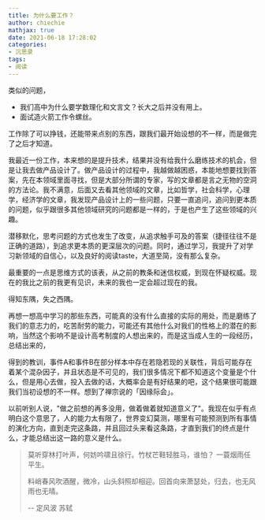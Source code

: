 ```yaml
---
title: 为什么要工作？
author: chiechie
mathjax: true
date: 2021-06-18 17:28:02
categories: 
- 沉思录
tags:
- 阅读
---
```


类似的问题， 

- 我们高中为什么要学数理化和文言文？长大之后并没有用上。
- 面试造火箭工作令螺丝。

工作除了可以挣钱，还能带来点别的东西，跟我们最开始设想的不一样，而是做完了之后才知道。

我最近一份工作，本来想的是提升技术，结果并没有给我什么磨练技术的机会，但是让我去做产品设计了。做产品设计的过程中，我越做越困惑，本能地想要找到答案，先在本领域里面寻找，但是大部分所谓的专家，写的文章都是言之无物的空洞的方法论。我不满意，后面又去看其他领域的文章，比如哲学，社会科学，心理学，经济学的文章，我发现产品设计上的一些问题，只要一直追问，追问到更本质的问题，似乎跟很多其他领域研究的问题都是一样的，于是也产生了这些领域的兴趣。

潜移默化，思考问题的方式也发生了改变，从追求触手可及的答案（捷径往往不是正确的道路），到追求更本质的更深层次的问题。同时，通过学习，我提升了对学习新领域的自信心，以及良好的阅读taste，大道至简，没有那么复杂。

最重要的一点是思维方式的该表，从之前的教条和迷信权威，到现在怀疑权威。现在的我比之前的我更有见识，未来的我也一定会超过现在的我。

得知东隅，失之西隅。

再想一想高中学习的那些东西，可能真的没有什么直接的实际的用处，而是磨练了我们的意志力的，吃苦耐劳的能力，可能还有其他什么对我们的性格上的潜在的影响，当然这个影响不是设计高考制度的人想出来的，而是这当成人生的一段经历，总结出来的，

得到的教训，事件A和事件B在部分样本中存在若隐若现的关联性，背后可能存在着某个混杂因子，并且状态是不可见的，我们很多情况下都不知道这个变量是个什么，但是用心去做，投入去做的话，大概率会是有好结果的吧，这个结果很可能跟我们当初设想的不一样。想到了禅宗说的「因缘际会」。

以前听别人说，"做之前想的再多没用，做着做着就知道意义了"。我现在似乎有点明白这个意思了，人的能力太有限了，世界变幻莫测，哪里有可能预测到所有事情的演化方向，直到走完这条路，并且回过头来看这条路，才直到我们的终点是什么，才能总结出这一路的意义是什么。

> 莫听穿林打叶声，何妨吟啸且徐行。竹杖芒鞋轻胜马，谁怕？ 一蓑烟雨任平生。
> 
> 料峭春风吹酒醒，微冷，山头斜照却相迎。回首向来萧瑟处，归去，也无风雨也无晴。
> 
> -- 定风波 苏轼

